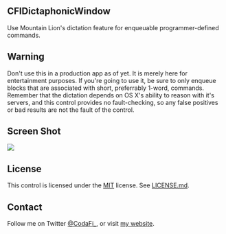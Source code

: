 ## CFIDictaphonicWindow ##
Use Mountain Lion's dictation feature for enqueuable programmer-defined commands.

## Warning ##

Don't use this in a production app as of yet.  It is merely here for entertainment purposes.  If you're going to use it,
be sure to only enqueue blocks that are associated with short, preferrably 1-word, commands.  Remember that the dictation
depends on OS X's ability to reason with it's servers, and this control provides no fault-checking, so any false positives 
or bad results are not the fault of the control.

## Screen Shot ##
[![](http://dl.dropbox.com/u/54072935/Dictation_In_Action.png)](http://dl.dropbox.com/u/54072935/Dictation_In_Action.png)

## License ##
This control is licensed under the [MIT](http://opensource.org/licenses/MIT) license. See [LICENSE.md](LICENSE.md).

## Contact ##
Follow me on Twitter [@CodaFi_](https://twitter.com/CodaFi_), or visit [my website](http://codafi.me/).